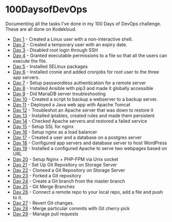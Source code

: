 # 100DaysofDevOps
Documenting all the tasks I've done in my 100 Days of DevOps challenge. These are all done on Kodekloud.

- [Day 1](./001-day-one.md) - Created a Linux user with a non-interactive shell.
- [Day 2](./002-day-two.md) - Created a temporary user with an expiry date.
- [Day 3](./003-day-three.md) - Disabled root login through SSH
- [Day 4](./004-day-four.md) - Granted executable permissions to a file so that all the users can execute the file.
- [Day 5](./005-day-five.md) - Installed SELinux packages
- [Day 6](./006-day-six.md) - Installed cronie and added cronjobs for root user to the three app servers.
- [Day 7](./007-day-seven.md) - Setup passwordless authentication for a remote server
- [Day 8](./008-day-eight.md) - Installed Ansible with pip3 and made it globally accessible
- [Day 9](./009-day-nine.md) - Did MariaDB server troubleshooting
- [Day 10](/010-day-ten.md) - Created a script to backup a webserver to a backup server.
- [Day 11](./011-day-eleven.md) - Deployed a Java web app with Apache Tomcat
- [Day 12](./012-day-twelve.md) - Troubleshot an Apache server that was down to restore it
- [Day 13](./013-day-thirteen.md) - Installed iptables, created rules and made them persistent
- [Day 14](./014-day-fourteen.md) - Checked Apache servers and restored a failed service
- [Day 15](./015-day-fifteen.md) - Setup SSL for nginx
- [Day 16](./016-day-sixteen.md) - Setup nginx as a load balancer
- [Day 17](./017-day-seventeen.md) - Created a user and a database on a postgres server
- [Day 18](./018-day-eighteen.md) - Configured app servers and database server to host WordPress
- [Day 19](./019-day-nineteen.md) - Installed a configured Apache to serve two webpages based on URL
- [Day 20](./020-day-twenty.md) - Setup Nginx + PHP-FPM via Unix socket
- [Day 21](./021-day-twenty-one.md) - Set Up Git Repository on Storage Server
- [Day 22](./022-day-twenty-two.md) - Cloneed a Git Repository on Storage Server
- [Day 23](./023-day-twenty-three.md) - Forked a Git repository
- [Day 24](./024-day-twenty-four.md) - Create a Git branch from the master branch
- [Day 25](./025-day-twenty-five.md) - Git Merge Branches
- [Day 26](./026-day-twenty-six.md) - Connect a remote repo to your local repo, add a file and push to it.
- [Day 27](./027-day-twenty-seven.md) - Revert Git changes.
- [Day 28](./028-day-twenty-eight.md) - Merge particular commits with Git cherry pick
- [Day 29](./029-day-twenty-nine.md) - Manage pull requests